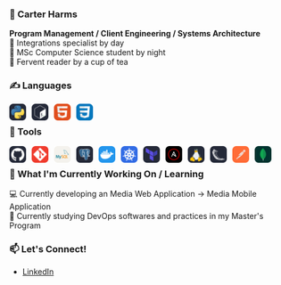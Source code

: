 ### 🏒 Carter Harms 

**Program Management / Client Engineering / Systems Architecture**
<br />
🌇 Integrations specialist by day 
<br/>
🌃 MSc Computer Science student by night 
<br/>
🍵 Fervent reader by a cup of tea 
<br/>

### ✍️ Languages

<img align="left" alt="Python" width="30px" style="padding-right:10px;" src="https://github.com/tandpfun/skill-icons/blob/main/icons/Python-Dark.svg" />
<img align="left" alt="Bash" width="30px" style="padding-right:10px;" src="https://github.com/tandpfun/skill-icons/blob/main/icons/Bash-Dark.svg" />
<img align="left" alt="HTML" width="30px" style="padding-right:10px;" src="https://github.com/tandpfun/skill-icons/blob/main/icons/HTML.svg" />
<img align="left" alt="CSS" width="30px" style="padding-right:10px;" src="https://github.com/tandpfun/skill-icons/blob/main/icons/CSS.svg" />

<br/>

### 🧰 Tools

<img align="left" alt="GitHub" width="30px" style="padding-right:10px;" src="https://github.com/tandpfun/skill-icons/blob/main/icons/Github-Dark.svg" />
<img align="left" alt="Git" width="30px" style="padding-right:10px;" src="https://github.com/tandpfun/skill-icons/blob/main/icons/Git.svg" />
<img align="left" alt="MySQL" width="30px" style="padding-right:10px;" src="https://github.com/tandpfun/skill-icons/blob/main/icons/MySQL-Light.svg" />
<img align="left" alt="PostgreSQL" width="30px" style="padding-right:10px;" src="https://github.com/tandpfun/skill-icons/blob/main/icons/PostgreSQL-Dark.svg" />
<img align="left" alt="Docker" width="30px" style="padding-right:10px;" src="https://github.com/tandpfun/skill-icons/blob/main/icons/Docker.svg" />
<img align="left" alt="Kubernetes" width="30px" style="padding-right:10px;" src="https://github.com/tandpfun/skill-icons/blob/main/icons/Kubernetes.svg" />
<img align="left" alt="Terraform" width="30px" style="padding-right:10px;" src="https://github.com/tandpfun/skill-icons/blob/main/icons/Terraform-Dark.svg" />
<img align="left" alt="Ansible" width="30px" style="padding-right:10px;" src="https://github.com/tandpfun/skill-icons/blob/main/icons/Ansible.svg" />
<img align="left" alt="Linux" width="30px" style="padding-right:10px;" src="https://github.com/tandpfun/skill-icons/blob/main/icons/Linux-Dark.svg" />
<img align="left" alt="Flask" width="30px" style="padding-right:10px;" src="https://github.com/tandpfun/skill-icons/blob/main/icons/Flask-Dark.svg" />
<img align="left" alt="Postman" width="30px" style="padding-right:10px;" src="https://github.com/tandpfun/skill-icons/blob/main/icons/Postman.svg" />
<img align="left" alt="MongoDB" width="30px" style="padding-right:10px;" src="https://github.com/tandpfun/skill-icons/blob/main/icons/MongoDB.svg" />

<br/>

### 🚀 What I'm Currently Working On / Learning
💻 Currently developing an Media Web Application -> Media Mobile Application
<br />
🌱 Currently studying DevOps softwares and practices in my Master's Program


### 📫 Let's Connect!

* [LinkedIn](https://www.linkedin.com/in/carterharms-ca/)

<!--
**Carharms/Carharms** is a ✨ _special_ ✨ repository because its `README.md` (this file) appears on your GitHub profile.

Here are some ideas to get you started:

- 🔭 I’m currently working on ...
- 🌱 I’m currently learning ...
- 👯 I’m looking to collaborate on ...
- 🤔 I’m looking for help with ...
- 💬 Ask me about ...
- 📫 How to reach me: ...
- 😄 Pronouns: ...
- ⚡ Fun fact: ...
-->


<h1> </h1>
